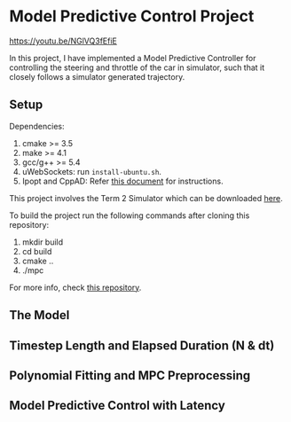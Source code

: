# Model Predictive Control Project

https://youtu.be/NGlVQ3fEfiE

In this project, I have implemented a Model Predictive Controller for controlling the steering and throttle of the car in simulator, such that it closely follows a simulator generated trajectory.


## Setup
Dependencies:
 1. cmake >= 3.5
 2. make >= 4.1
 3. gcc/g++ >= 5.4
 4. uWebSockets: run `install-ubuntu.sh`.
 5. Ipopt and CppAD: Refer <a href="https://github.com/udacity/CarND-MPC-Project/blob/master/install_Ipopt_CppAD.md">this document</a> for instructions.
 
 This project involves the Term 2 Simulator which can be downloaded <a href="https://github.com/udacity/self-driving-car-sim/releases">here</a>.
 
 To build the project run the following commands after cloning this repository:
 1. mkdir build
 2. cd build
 3. cmake ..
 4. ./mpc

For more info, check <a href="https://github.com/udacity/CarND-MPC-Project">this repository</a>.

## The Model


## Timestep Length and Elapsed Duration (N & dt)
## Polynomial Fitting and MPC Preprocessing
## Model Predictive Control with Latency
